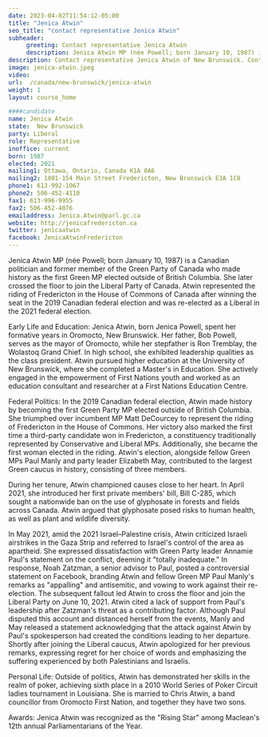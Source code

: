 ```yaml
---
date: 2023-04-02T11:54:12-05:00
title: "Jenica Atwin"
seo_title: "contact representative Jenica Atwin"
subheader:
     greeting: Contact representative Jenica Atwin
     description: Jenica Atwin MP (née Powell; born January 10, 1987) is a Canadian politician and former member of the Green Party of Canada who made history as the first Green MP elected outside of British Columbia. She later crossed the floor to join the Liberal Party of Canada. Atwin represented the riding of Fredericton in the House of Commons of Canada after winning the seat in the 2019 Canadian federal election and was re-elected as a Liberal in the 2021 federal election.
description: Contact representative Jenica Atwin of New Brunswick. Contact information for Jenica Atwin includes email address, phone number, and mailing address.
image: jenica-atwin.jpeg
video:
url:  /canada/new-brunswick/jenica-atwin
weight: 1
layout: course_home

####candidate
name: Jenica Atwin
state:	New Brunswick
party: Liberal
role: Representative
inoffice: current
born: 1987
elected: 2021
mailing1: Ottawa, Ontario, Canada K1A 0A6
mailing2: 1001-154 Main Street Fredericton, New Brunswick E3A 1C8
phone1: 613-992-1067
phone2: 506-452-4110
fax1: 613-996-9955
fax2: 506-452-4076
emailaddress: Jenica.Atwin@parl.gc.ca
website: http://jenicafredericton.ca
twitter: jenicaatwin
facebook: JenicaAtwinFredericton
---
```


Jenica Atwin MP (née Powell; born January 10, 1987) is a Canadian politician and former member of the Green Party of Canada who made history as the first Green MP elected outside of British Columbia. She later crossed the floor to join the Liberal Party of Canada. Atwin represented the riding of Fredericton in the House of Commons of Canada after winning the seat in the 2019 Canadian federal election and was re-elected as a Liberal in the 2021 federal election.

Early Life and Education:
Jenica Atwin, born Jenica Powell, spent her formative years in Oromocto, New Brunswick. Her father, Bob Powell, serves as the mayor of Oromocto, while her stepfather is Ron Tremblay, the Wolastoq Grand Chief. In high school, she exhibited leadership qualities as the class president. Atwin pursued higher education at the University of New Brunswick, where she completed a Master's in Education. She actively engaged in the empowerment of First Nations youth and worked as an education consultant and researcher at a First Nations Education Centre.

Federal Politics:
In the 2019 Canadian federal election, Atwin made history by becoming the first Green Party MP elected outside of British Columbia. She triumphed over incumbent MP Matt DeCourcey to represent the riding of Fredericton in the House of Commons. Her victory also marked the first time a third-party candidate won in Fredericton, a constituency traditionally represented by Conservative and Liberal MPs. Additionally, she became the first woman elected in the riding. Atwin's election, alongside fellow Green MPs Paul Manly and party leader Elizabeth May, contributed to the largest Green caucus in history, consisting of three members.

During her tenure, Atwin championed causes close to her heart. In April 2021, she introduced her first private members' bill, Bill C-285, which sought a nationwide ban on the use of glyphosate in forests and fields across Canada. Atwin argued that glyphosate posed risks to human health, as well as plant and wildlife diversity.

In May 2021, amid the 2021 Israel–Palestine crisis, Atwin criticized Israeli airstrikes in the Gaza Strip and referred to Israel's control of the area as apartheid. She expressed dissatisfaction with Green Party leader Annamie Paul's statement on the conflict, deeming it "totally inadequate." In response, Noah Zatzman, a senior advisor to Paul, posted a controversial statement on Facebook, branding Atwin and fellow Green MP Paul Manly's remarks as "appalling" and antisemitic, and vowing to work against their re-election. The subsequent fallout led Atwin to cross the floor and join the Liberal Party on June 10, 2021. Atwin cited a lack of support from Paul's leadership after Zatzman's threat as a contributing factor. Although Paul disputed this account and distanced herself from the events, Manly and May released a statement acknowledging that the attack against Atwin by Paul's spokesperson had created the conditions leading to her departure. Shortly after joining the Liberal caucus, Atwin apologized for her previous remarks, expressing regret for her choice of words and emphasizing the suffering experienced by both Palestinians and Israelis.

Personal Life:
Outside of politics, Atwin has demonstrated her skills in the realm of poker, achieving sixth place in a 2010 World Series of Poker Circuit ladies tournament in Louisiana. She is married to Chris Atwin, a band councillor from Oromocto First Nation, and together they have two sons.

Awards:
Jenica Atwin was recognized as the "Rising Star" among Maclean's 12th annual Parliamentarians of the Year.
